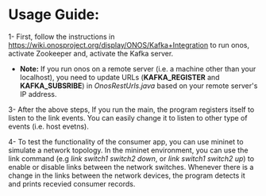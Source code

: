 
# Usage Guide:

1- First, follow the instructions in https://wiki.onosproject.org/display/ONOS/Kafka+Integration to run onos, activate Zookeeper and, activate the Kafka server.
- **Note:** If you run onos on a remote server (i.e. a machine other than your localhost), you need to update URLs (**KAFKA_REGISTER** and **KAFKA_SUBSRIBE**) in *OnosRestUrls.java* based on your remote server's IP address. 

3- After the above steps, If you run the main, the program registers itself to listen to the link events. You can easily change it to listen to other type of events (i.e. host evetns).  

4- To test the functionality of the consumer app, you can use mininet to simulate a network topology.  In the mininet environment, you can use the link command (e.g *link switch1 switch2 down*, or *link switch1 switch2 up*) to enable or disable links between the network switches. Whenever there is a change in the links between the network devices, the program detects it and prints recevied consumer records. 
